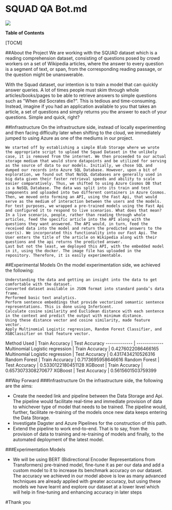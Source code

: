 # SQUAD QA Bot.md

 ![](https://img.shields.io/github/release/pandao/editor.md.svg) 


**Table of Contents**

[TOCM]


##About the Project
We are working with the SQUAD dataset which is  a reading comprehension dataset, consisting of questions posed by crowd workers on a set of Wikipedia articles, where the answer to every question is a segment of text, or span, from the corresponding reading passage, or the question might be unanswerable.  

With the Squad dataset, our intention is to train a model that can quickly answer queries. A lot of times people must skim through whole articles/books/pages to be able to retrieve answers to simple questions such as "When did Socrates die?". This is tedious and time-consuming. Instead, imagine if you had an application available to you that takes an article, a set of questions and simply returns you the answer to each of your questions. Simple and quick, right? 

##Infrastructure
On the infrastructure side, instead of locally experimenting and then facing difficulty later when shifting to the cloud, we immediately jumped to using Azure as one of the mediums in our project.

    We started off by establishing a simple Blob Storage where we wrote the appropriate script to upload the Squad Dataset in the unlikely case, it is removed from the internet. We then proceeded to our actual storage medium that would store datapoints and be utilized for serving as the source of data to our models. Initially, we chose SQL and dumped our records into Azure SQL Database. However, upon a bit of exploration, we found out that NoSQL databases are generally used in big data given their faster retrieval speeds and ability to scale easier comparatively. Thus, we shifted to using Azure Cosmos DB that is a NoSQL Database. The data was split into its train and test components and uploaded into two different containers in Azure Cosmos. 
    Then, we moved onto forming an API, using the Fast Api, that would serve as the medium of interaction between the users and the models. For test purposes, we wrapped a pre-trained models using the Fast Api and configured it to respond to live scenarios. What does that mean? In a live scenario, people, rather than reading through whole articles, feed the specific article into the API along with the questions they want answered. The API would, in turn, feed the received data into the model and return the predicted answers to the user(s). We incorporated this functionality into our Fast Api. The User enters the title of the article on Wikipedia along with their questions and the api returns the predicted answer.
    Last but not the least, we deployed this API, with the embedded model in it, using the docker. The image file has uploaded in the repository. Therefore, it is easily experimentable. 
##Experimental Models
On the model experimentation side, we achieved the following:

    Understanding the data and getting an insight into the data to get comfortable with the dataset. 
    Converted dataset available in JSON format into standard panda’s data frame. 
    Performed basic text analytics. 
    Perform sentence embeddings that provide vectorized semantic sentence representations. This is done using InferScent. 
    Calculate cosine similarity and Euclidean distance with each sentence in the context and predict the output with minimum distance. 
    Using these distance vector and cosine similarity, made feature vector. 
    Apply Multinomial Logistic regression, Random Forest Classifier, and XGBClassifier on that feature vector. 

Method Used  | Train Accuracy | Test Accuracy
------------- | -------------
Multinomial Logistic regression   | Train Accuracy | 0.4276022086466165
Multinomial Logistic regression  | Test Accuracy | 0.4317434210526316
Random Forest    | Train Accuracy | 0.7173695958646616
Random Forest   | Test Accuracy | 0.5330122180451128
XGBoost   | Train Accuracy | 0.6573073308270677
XGBoost  | Test Accuracy | 0.5615601503759399 

##Way Forward
###Infrastructure
On the infrastructure side, the following are the aims:
-	Create the needed link and pipeline between the Data Storage and Api. 
The pipeline would facilitate real-time and immediate provision of data to whichever type of model that needs to be trained. The pipeline would, further, facilitate re-training of the models once new data keeps entering the Data Storage. 
- Investigate Dagster and Azure Pipelines for the construction of this path. 
- Extend the pipeline to work end-to-end. That is to say, from the provision of data to training and re-training of models and finally, to the automated deployment of the latest model. 

###Experimentation Models
-	We will be using BERT (Bidirectional Encoder Representations from Transformers) pre-trained model, fine-tune it as per our data and add a custom model to it to increase its benchmark accuracy on our dataset.
The accuracy we achieved in our model above is low as many advanced techniques are already applied with greater accuracy, but using these models we have learnt and explore our dataset at a lower level which will help in fine-tuning and enhancing accuracy in later steps

#Thank you

